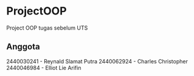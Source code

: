 # ProjectOOP
Project OOP tugas sebelum UTS
## Anggota
2440030241 - Reynald Slamat Putra
2440062924 - Charles Christopher
2440046984 - Elliot Lie Arifin
